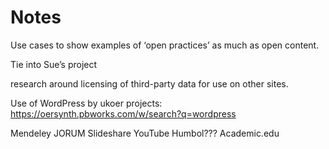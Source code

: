 # Notes

Use cases to show examples of ‘open practices’ as much as open content.

Tie into Sue’s project

research around licensing of third-party data for use on other sites.

Use of WordPress by ukoer projects: https://oersynth.pbworks.com/w/search?q=wordpress 

Mendeley
JORUM
Slideshare
YouTube
Humbol???
Academic.edu